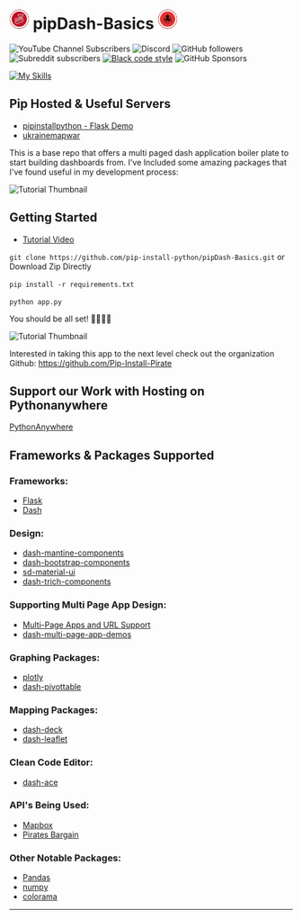 # <img width="35px" src="https://github.com/Pedro-Murilo/icons-for-readme/blob/main/.github/jest-icon.svg" alt="Jest Icon" /> pipDash-Basics <img width="35px" src="https://github.com/Pedro-Murilo/icons-for-readme/blob/main/.github/testing-library-icon.svg" alt="Testing Library Icon" />

![YouTube Channel Subscribers](https://img.shields.io/youtube/channel/subscribers/UC-pBvv8mzLpj0k-RIbc2Nog?style=social)
![Discord](https://img.shields.io/discord/396334922522165248)
![GitHub followers](https://img.shields.io/github/followers/pip-install-python?style=social)
![Subreddit subscribers](https://img.shields.io/reddit/subreddit-subscribers/PipInstallPython?style=social)
[![Black code style](https://img.shields.io/badge/code%20style-black-000000.svg)](https://github.com/ambv/black)
![GitHub Sponsors](https://img.shields.io/github/sponsors/pip-install-python)

[![My Skills](https://skills.thijs.gg/icons?i=flask,py,react,css,discord)](https://discord.gg/VXW7cpsnJk)

## Pip Hosted & Useful Servers
- [pipinstallpython - Flask Demo](http://wwww.pipinstallpython.com)
- [ukrainemapwar](https://pipinstallpython.pythonanywhere.com/Ukraine/)

This is a base repo that offers a multi paged dash application boiler plate to start building dashboards from. I've Included some amazing packages that I've found useful in my development process:

<img width="100%" height='400px' src="https://media.discordapp.net/attachments/419291925322006528/1053583911336280064/plotly_dash_tutorial_thumbnail.jpg?width=1816&height=935" alt="Tutorial Thumbnail" />

## Getting Started
- [Tutorial Video](https://youtu.be/YHx4DXEiqDs)

```git clone https://github.com/pip-install-python/pipDash-Basics.git```
or Download Zip Directly

```pip install -r requirements.txt```

```python app.py```

You should be all set! 👨🏽‍💻🎉

<img width="100%" height='400px' src="https://media.discordapp.net/attachments/419291925322006528/1053594214027505684/Screen_Shot_2022-12-17_at_2.46.10_AM.png?width=1800&height=936" alt="Tutorial Thumbnail" />

Interested in taking this app to the next level check out the organization Github:
https://github.com/Pip-Install-Pirate

## Support our Work with Hosting on Pythonanywhere

[PythonAnywhere](https://www.pythonanywhere.com/?affiliate_id=00c8e434)


## Frameworks & Packages Supported

### Frameworks:

- [Flask](https://flask.palletsprojects.com/en/2.2.x/)
- [Dash](https://dash.plotly.com/introduction)

### Design:
- [dash-mantine-components](https://www.dash-mantine-components.com/getting-started)
- [dash-bootstrap-components](http://dash-bootstrap-components.opensource.faculty.ai/)
- [sd-material-ui](https://github.com/StratoDem/sd-material-ui)
- [dash-trich-components](https://romanonatacha.github.io/dash_trich_components/)

### Supporting Multi Page App Design:
- [Multi-Page Apps and URL Support](https://dash.plotly.com/urls)
- [dash-multi-page-app-demos](https://github.com/AnnMarieW/dash-multi-page-app-demos)

### Graphing Packages:
- [plotly](https://github.com/plotly)
- [dash-pivottable](https://github.com/plotly/dash-pivottable)

### Mapping Packages:
- [dash-deck](https://github.com/plotly/dash-deck)
- [dash-leaflet](https://github.com/thedirtyfew/dash-leaflet)

### Clean Code Editor:
- [dash-ace](https://github.com/reasoned-ai/dash-ace)

### API's Being Used:
- [Mapbox](https://www.mapbox.com/)
- [Pirates Bargain](https://pipinstallpython.pythonanywhere.com/map/everything/)

### Other Notable Packages:
- [Pandas](https://pandas.pydata.org/)
- [numpy](https://numpy.org/)
- [colorama](https://github.com/tartley/colorama)

------
